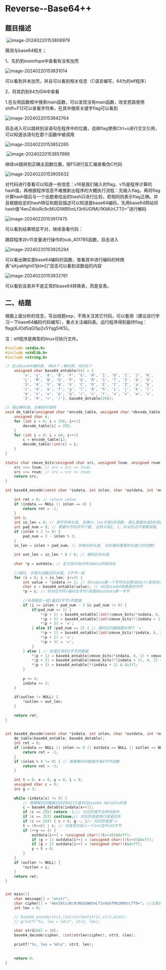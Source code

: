 # Reverse--Base64++

## 题目描述

​    ![image-20240220153808979](./img/Base64++/image-20240220153808979.png)

猜测与base64相关；

1、先扔到exeinfope中查看有没有加壳

![image-20240220153831014](./img/Base64++/image-20240220153831014.png)

可以看到并未加壳，并且可以看到相关信息（C语言编写，64为的elf程序）

2、将其扔到64为IDA中查看

1.在左侧函数框中搜索main函数，可以发现没有main函数，改变思路使用shift+F12可以查看字符串，在其中搜索关键字flag可以看到

![image-20240220153842764](./img/Base64++/image-20240220153842764.png)

双击进入可以跳转到该语句在程序中的位置，选择flag使用Ctrl+x进行交叉引用，可以知道该语句在那个函数中被调用

![image-20240220153852265](./img/Base64++/image-20240220153852265.png)

​    ![image-20240220153857986](./img/Base64++/image-20240220153857986.png)

继续ok跳转到正确主函数位置，按F5进行反汇编查看伪C代码

![image-20240220153905632](./img/Base64++/image-20240220153905632.png)

对代码进行查看可以知道一些信息：v16是我们输入的flag，v15是程序计算的hash值，再根据程序信息不难推断出程序的大概执行流程：先输入flag，再将flag计算hash值后与一个出题者给出的hash只进行比较，若相同则表示flag正确。并且根据给定的hash特征和题目描述可以知道是base64编码，先用base64网站将hash值“4enZ4tisRc9cMUGIWB5mLf3r6UGfMU1KMUrLTT0=”进行解码

![image-20240220153917475](./img/Base64++/image-20240220153917475.png)

可以看到结果明显不对，继续查看代码：

跟踪程序对v15变量进行操作的sub_4017B5函数，双击进入

![image-20240220153925284](./img/Base64++/image-20240220153925284.png)

可以看出确实是base64编码的函数，查看其中进行编码的转换表“aXyabfghi01jklm[]”双击可以看到该数组的内容

![image-20240220153932761](./img/Base64++/image-20240220153932761.png)

可以看到该表并不是正常的base64转换表，而是变表。

## 二、结题

根据上面分析的信息，写出结题exp，不用关注其它代码，可以套用（建议自行学习一下base64编码代码编写），重点关注编码表。运行程序得到最终flag：flag{6JOd5qGl5p2v5Yqg5rK5}。

注：elf程序是典型的linux可执行文件。

```c
#include <stdio.h>
#include <stdlib.h>
#include <string.h>

// 定义base64编码表, 共64个；解码表，共256个
    unsigned char base64_entable[64] = {
        'x', 'y', 'A', 'B', 'F', 'G', 'H', 'I', '0', '1', 'J', 'K', 
        'L', 'M', 'N', 'O', 'P', 'Q', 'R', 'S', 'T', '5', '6', 'U', 
        '3', '4', 'V', 'W', 'X', 'C', 'D', 'E', 'Y', 'Z', 'a', 'b', 
        'c', 'd', 'e', 'f', 'g', '7', '8', 'h', 'i', 'j', 'k', 'l', 
        'm', 'n', 'o', 'p', 'q', 'r', 's', 't', 'u', 'v', 'w', 'z', 
        '2', '9', '+', '/'}, base64_detable[256];
 
// 输出解码表，在解码时使用
void de_table(unsigned char *encode_table, unsigned char *decode_table){
    unsigned char c;
    for (int i = 0; i < 256; i++){
        decode_table[i] = 255;
    }
    for (int i = 0; i < 64; i++){
        c = encode_table[i];
        decode_table[(int)c] = i;
    }
}
 
static char cmove_bits(unsigned char src, unsigned lnum, unsigned rnum) {
    src <<= lnum; // src = src << lnum;
    src >>= rnum; // src = src >> rnum;
    return src;
}
 
int base64_encode(const char *indata, int inlen, char *outdata, int *outlen) {
 
    int ret = 0; // return value
    if (indata == NULL || inlen == 0) {
        return ret = -1;
    }
    int i;
    int in_len = 0; // 源字符串长度, 如果in_len不是3的倍数, 那么需要补成3的倍数
    int pad_num = 0; // 需要补齐的字符个数, 这样只有2, 1, 0(0的话不需要拼接, )
    if (inlen % 3 != 0) {
        pad_num = 3 - inlen % 3;
    }
    in_len = inlen + pad_num; // 拼接后的长度, 实际编码需要的长度(3的倍数)
 
    int out_len = in_len * 8 / 6; // 编码后的长度
 
    char *p = outdata; // 定义指针指向传出data的首地址
 
    //编码, 长度为调整后的长度, 3字节一组
    for (i = 0; i < in_len; i+=3) {
        int value = *indata >> 2; // 将indata第一个字符向右移动2bit(丢弃2bit)
        char c = base64_entable[value]; // 对应base64转换表的字符
        *p = c; // 将对应字符(编码后字符)赋值给outdata第一字节
 
        //处理最后一组(最后3字节)的数据
        if (i == inlen + pad_num - 3 && pad_num != 0) {
            if(pad_num == 1) {
                *(p + 1) = base64_entable[(int)(cmove_bits(*indata, 6, 2) + cmove_bits(*(indata + 1), 0, 4))];
                *(p + 2) = base64_entable[(int)cmove_bits(*(indata + 1), 4, 2)];
                *(p + 3) = '=';
            } else if (pad_num == 2) { // 编码后的数据要补两个 '='
                *(p + 1) = base64_entable[(int)cmove_bits(*indata, 6, 2)];
                *(p + 2) = '=';
                *(p + 3) = '=';
            }
        } else { // 处理正常的3字节的数据
            *(p + 1) = base64_entable[cmove_bits(*indata, 6, 2) + cmove_bits(*(indata + 1), 0, 4)];
            *(p + 2) = base64_entable[cmove_bits(*(indata + 1), 4, 2) + cmove_bits(*(indata + 2), 0, 6)];
            *(p + 3) = base64_entable[*(indata + 2) & 0x3f];
        }
 
        p += 4;
        indata += 3;
    }
 
    if(outlen != NULL) {
        *outlen = out_len;
    }
 
    return ret;
}
 
 
int base64_decode(const char *indata, int inlen, char *outdata, int *outlen) {
    de_table(base64_entable, base64_detable);
    int ret = 0;
    if (indata == NULL || inlen <= 0 || outdata == NULL || outlen == NULL) {
        return ret = -1;
    }
    if (inlen % 4 != 0) { // 需要解码的数据不是4字节倍数
        return ret = -2;
    }
 
    int t = 0, x = 0, y = 0, i = 0;
    unsigned char c = 0;
    int g = 3;
 
    while (indata[x] != 0) {
        // 需要解码的数据对应的ASCII值对应base64_detable的值
        c = base64_detable[indata[x++]];
        if (c == 255) return -1;// 对应的值不在转码表中
        if (c == 253) continue;// 对应的值是换行或者回车
        if (c == 254) { c = 0; g--; }// 对应的值是'='
        t = (t<<6) | c; // 将其依次放入一个int型中占3字节
        if (++y == 4) {
            outdata[i++] = (unsigned char)((t>>16)&0xff);
            if (g > 1) outdata[i++] = (unsigned char)((t>>8)&0xff);
            if (g > 2) outdata[i++] = (unsigned char)(t&0xff);
            y = t = 0;
        }
    }
    if (outlen != NULL) {
        *outlen = i;
    }
    return ret;
}


int main(){
    char message[] = "enstr";
    char cipher[] = "4enZ4tisRc9cMUGIWB5mLf3r6UGfMU1KMUrLTT0="; //注意长度要给够
    int len = 0;

    // base64_encode(str1,(int)strlen(str1),str2,&len);
    // printf("%s, len = %d\n", str2, len);
    
    char str3[64] = {0};
    base64_decode(cipher, (int)strlen(cipher), str3, &len);
    
    printf("%s, len = %d\n", str3, len);
    
    
    return 0;
}
```

